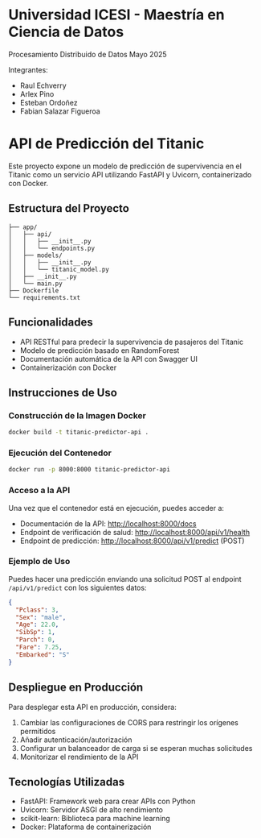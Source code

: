 # Universidad ICESI - Maestría en Ciencia de Datos
Procesamiento Distribuido de Datos
Mayo 2025

Integrantes:
- Raul Echverry
- Arlex Pino
- Esteban Ordoñez
- Fabian Salazar Figueroa

# API de Predicción del Titanic

Este proyecto expone un modelo de predicción de supervivencia en el Titanic como un servicio API utilizando FastAPI y Uvicorn, containerizado con Docker.

## Estructura del Proyecto

```
├── app/
│   ├── api/
│   │   ├── __init__.py
│   │   └── endpoints.py
│   ├── models/
│   │   ├── __init__.py
│   │   └── titanic_model.py
│   ├── __init__.py
│   └── main.py
├── Dockerfile
└── requirements.txt
```

## Funcionalidades

- API RESTful para predecir la supervivencia de pasajeros del Titanic
- Modelo de predicción basado en RandomForest
- Documentación automática de la API con Swagger UI
- Containerización con Docker

## Instrucciones de Uso

### Construcción de la Imagen Docker

```bash
docker build -t titanic-predictor-api .
```

### Ejecución del Contenedor

```bash
docker run -p 8000:8000 titanic-predictor-api
```

### Acceso a la API

Una vez que el contenedor está en ejecución, puedes acceder a:

- Documentación de la API: [http://localhost:8000/docs](http://localhost:8000/docs)
- Endpoint de verificación de salud: [http://localhost:8000/api/v1/health](http://localhost:8000/api/v1/health)
- Endpoint de predicción: [http://localhost:8000/api/v1/predict](http://localhost:8000/api/v1/predict) (POST)

### Ejemplo de Uso

Puedes hacer una predicción enviando una solicitud POST al endpoint `/api/v1/predict` con los siguientes datos:

```json
{
  "Pclass": 3,
  "Sex": "male",
  "Age": 22.0,
  "SibSp": 1,
  "Parch": 0,
  "Fare": 7.25,
  "Embarked": "S"
}
```

## Despliegue en Producción

Para desplegar esta API en producción, considera:

1. Cambiar las configuraciones de CORS para restringir los orígenes permitidos
2. Añadir autenticación/autorización
3. Configurar un balanceador de carga si se esperan muchas solicitudes
4. Monitorizar el rendimiento de la API

## Tecnologías Utilizadas

- FastAPI: Framework web para crear APIs con Python
- Uvicorn: Servidor ASGI de alto rendimiento
- scikit-learn: Biblioteca para machine learning
- Docker: Plataforma de containerización 